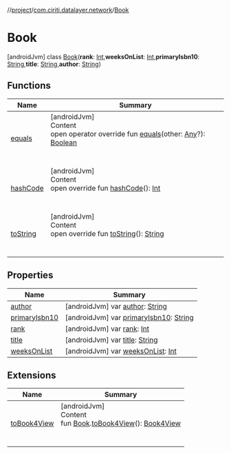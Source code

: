 //[project](../../index.md)/[com.ciriti.datalayer.network](../index.md)/[Book](index.md)



# Book  
 [androidJvm] class [Book](index.md)(**rank**: [Int](https://kotlinlang.org/api/latest/jvm/stdlib/kotlin/-int/index.html),**weeksOnList**: [Int](https://kotlinlang.org/api/latest/jvm/stdlib/kotlin/-int/index.html),**primaryIsbn10**: [String](https://kotlinlang.org/api/latest/jvm/stdlib/kotlin/-string/index.html),**title**: [String](https://kotlinlang.org/api/latest/jvm/stdlib/kotlin/-string/index.html),**author**: [String](https://kotlinlang.org/api/latest/jvm/stdlib/kotlin/-string/index.html))   


## Functions  
  
|  Name|  Summary| 
|---|---|
| [equals](https://kotlinlang.org/api/latest/jvm/stdlib/kotlin/-any/equals.html)| [androidJvm]  <br>Content  <br>open operator override fun [equals](https://kotlinlang.org/api/latest/jvm/stdlib/kotlin/-any/equals.html)(other: [Any](https://kotlinlang.org/api/latest/jvm/stdlib/kotlin/-any/index.html)?): [Boolean](https://kotlinlang.org/api/latest/jvm/stdlib/kotlin/-boolean/index.html)  <br><br><br>
| [hashCode](https://kotlinlang.org/api/latest/jvm/stdlib/kotlin/-any/hash-code.html)| [androidJvm]  <br>Content  <br>open override fun [hashCode](https://kotlinlang.org/api/latest/jvm/stdlib/kotlin/-any/hash-code.html)(): [Int](https://kotlinlang.org/api/latest/jvm/stdlib/kotlin/-int/index.html)  <br><br><br>
| [toString](https://kotlinlang.org/api/latest/jvm/stdlib/kotlin/-any/to-string.html)| [androidJvm]  <br>Content  <br>open override fun [toString](https://kotlinlang.org/api/latest/jvm/stdlib/kotlin/-any/to-string.html)(): [String](https://kotlinlang.org/api/latest/jvm/stdlib/kotlin/-string/index.html)  <br><br><br>


## Properties  
  
|  Name|  Summary| 
|---|---|
| [author](index.md#com.ciriti.datalayer.network/Book/author/#/PointingToDeclaration/)|  [androidJvm] var [author](index.md#com.ciriti.datalayer.network/Book/author/#/PointingToDeclaration/): [String](https://kotlinlang.org/api/latest/jvm/stdlib/kotlin/-string/index.html)   <br>
| [primaryIsbn10](index.md#com.ciriti.datalayer.network/Book/primaryIsbn10/#/PointingToDeclaration/)|  [androidJvm] var [primaryIsbn10](index.md#com.ciriti.datalayer.network/Book/primaryIsbn10/#/PointingToDeclaration/): [String](https://kotlinlang.org/api/latest/jvm/stdlib/kotlin/-string/index.html)   <br>
| [rank](index.md#com.ciriti.datalayer.network/Book/rank/#/PointingToDeclaration/)|  [androidJvm] var [rank](index.md#com.ciriti.datalayer.network/Book/rank/#/PointingToDeclaration/): [Int](https://kotlinlang.org/api/latest/jvm/stdlib/kotlin/-int/index.html)   <br>
| [title](index.md#com.ciriti.datalayer.network/Book/title/#/PointingToDeclaration/)|  [androidJvm] var [title](index.md#com.ciriti.datalayer.network/Book/title/#/PointingToDeclaration/): [String](https://kotlinlang.org/api/latest/jvm/stdlib/kotlin/-string/index.html)   <br>
| [weeksOnList](index.md#com.ciriti.datalayer.network/Book/weeksOnList/#/PointingToDeclaration/)|  [androidJvm] var [weeksOnList](index.md#com.ciriti.datalayer.network/Book/weeksOnList/#/PointingToDeclaration/): [Int](https://kotlinlang.org/api/latest/jvm/stdlib/kotlin/-int/index.html)   <br>


## Extensions  
  
|  Name|  Summary| 
|---|---|
| [toBook4View](../../com.ciriti.bookapp.ui.bookslist.components/to-book4-view.md)| [androidJvm]  <br>Content  <br>fun [Book](index.md).[toBook4View](../../com.ciriti.bookapp.ui.bookslist.components/to-book4-view.md)(): [Book4View](../../com.ciriti.bookapp.ui.bookslist.components/-book4-view/index.md)  <br><br><br>

